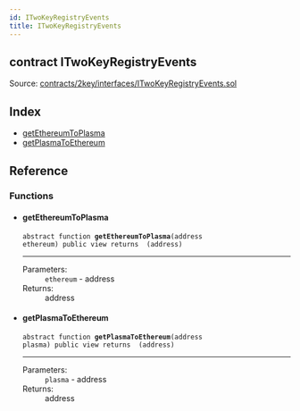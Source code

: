 ```yaml
---
id: ITwoKeyRegistryEvents
title: ITwoKeyRegistryEvents
---
```


<div class="contract-doc"><div class="contract"><h2 class="contract-header"><span class="contract-kind">contract</span> ITwoKeyRegistryEvents</h2><div class="source">Source: <a href="https://github.com/2keynet/web3-alpha/blob/v0.0.3/contracts/2key/interfaces/ITwoKeyRegistryEvents.sol" target="_blank">contracts/2key/interfaces/ITwoKeyRegistryEvents.sol</a></div></div><div class="index"><h2>Index</h2><ul><li><a href="ITwoKeyRegistryEvents.html#getEthereumToPlasma">getEthereumToPlasma</a></li><li><a href="ITwoKeyRegistryEvents.html#getPlasmaToEthereum">getPlasmaToEthereum</a></li></ul></div><div class="reference"><h2>Reference</h2><div class="functions"><h3>Functions</h3><ul><li><div class="item function"><span id="getEthereumToPlasma" class="anchor-marker"></span><h4 class="name">getEthereumToPlasma</h4><div class="body"><code class="signature"><span>abstract </span>function <strong>getEthereumToPlasma</strong><span>(address ethereum) </span><span>public </span><span>view </span><span>returns  (address) </span></code><hr/><dl><dt><span class="label-parameters">Parameters:</span></dt><dd><div><code>ethereum</code> - address</div></dd><dt><span class="label-return">Returns:</span></dt><dd>address</dd></dl></div></div></li><li><div class="item function"><span id="getPlasmaToEthereum" class="anchor-marker"></span><h4 class="name">getPlasmaToEthereum</h4><div class="body"><code class="signature"><span>abstract </span>function <strong>getPlasmaToEthereum</strong><span>(address plasma) </span><span>public </span><span>view </span><span>returns  (address) </span></code><hr/><dl><dt><span class="label-parameters">Parameters:</span></dt><dd><div><code>plasma</code> - address</div></dd><dt><span class="label-return">Returns:</span></dt><dd>address</dd></dl></div></div></li></ul></div></div></div>
